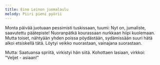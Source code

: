 ```yaml
---
title: Eino Leinon juomalaulu
melody: Piiri pieni pyörii
---
```


Monta päivää juotuaan
pessimisti tuskissaan,
tuumi: Nyt on, jumaliste,
saavutettu päätepiste!
Nuoranpätkä kourassaan
nurkkaan hiipi kuolemaan.
Mutta toiset, nähtyään
yhden poissa pöydästään,
sydämissään suuri hätä
alkoi etsiskellä tätä.
Löytyi veikko nuorastaan,
vainajana suorastaan.

Mutta:
Saatuansa spriitä,
virkistyi hän siitä.
Kohottaen lasiaan,
virkkoi: "Veljet - asiaan!"

